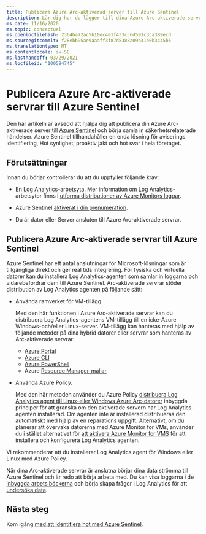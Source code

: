 ```yaml
---
title: Publicera Azure Arc-aktiverad server till Azure Sentinel
description: Lär dig hur du lägger till dina Azure Arc-aktiverade servrar i Azure Sentinel och övervaka deras säkerhets status proaktivt.
ms.date: 11/16/2020
ms.topic: conceptual
ms.openlocfilehash: 2364ba72ac5b10ec4e1f433cc6d591c3ca389ecd
ms.sourcegitcommit: f28ebb95ae9aaaff3f87d8388a09b41e0b3445b5
ms.translationtype: MT
ms.contentlocale: sv-SE
ms.lasthandoff: 03/29/2021
ms.locfileid: "100584745"
---
```

# <a name="onboard-azure-arc-enabled-servers-to-azure-sentinel"></a>Publicera Azure Arc-aktiverade servrar till Azure Sentinel

Den här artikeln är avsedd att hjälpa dig att publicera din Azure Arc-aktiverade server till [Azure Sentinel](../../sentinel/overview.md) och börja samla in säkerhetsrelaterade händelser. Azure Sentinel tillhandahåller en enda lösning för aviserings identifiering, Hot synlighet, proaktiv jakt och hot svar i hela företaget.

## <a name="prerequisites"></a>Förutsättningar

Innan du börjar kontrollerar du att du uppfyller följande krav:

- En [Log Analytics-arbetsyta](../../azure-monitor/logs/data-platform-logs.md). Mer information om Log Analytics-arbetsytor finns i [utforma distributioner av Azure Monitors loggar](../../azure-monitor/logs/design-logs-deployment.md).

- Azure Sentinel [aktiverat i din prenumeration](../../sentinel/quickstart-onboard.md).

- Du är dator eller Server ansluten till Azure Arc-aktiverade servrar.

## <a name="onboard-azure-arc-enabled-servers-to-azure-sentinel"></a>Publicera Azure Arc-aktiverade servrar till Azure Sentinel

Azure Sentinel har ett antal anslutningar för Microsoft-lösningar som är tillgängliga direkt och ger real tids integrering. För fysiska och virtuella datorer kan du installera Log Analytics-agenten som samlar in loggarna och vidarebefordrar dem till Azure Sentinel. Arc-aktiverade servrar stöder distribution av Log Analytics agenten på följande sätt:

- Använda ramverket för VM-tillägg.

    Med den här funktionen i Azure Arc-aktiverade servrar kan du distribuera Log Analytics-agentens VM-tillägg till en icke-Azure Windows-och/eller Linux-server. VM-tillägg kan hanteras med hjälp av följande metoder på dina hybrid datorer eller servrar som hanteras av Arc-aktiverade servrar:

    - [Azure Portal](manage-vm-extensions-portal.md)
    - [Azure CLI](manage-vm-extensions-cli.md)
    - [Azure PowerShell](manage-vm-extensions-powershell.md)
    - Azure [Resource Manager-mallar](manage-vm-extensions-template.md)

- Använda Azure Policy.

    Med den här metoden använder du Azure Policy [distribuera Log Analytics agent till Linux-eller Windows Azure Arc-datorer](../../governance/policy/samples/built-in-policies.md#monitoring) inbyggda principer för att granska om den aktiverade servern har Log Analytics-agenten installerad. Om agenten inte är installerad distribueras den automatiskt med hjälp av en reparations uppgift. Alternativt, om du planerar att övervaka datorerna med Azure Monitor for VMs, använder du i stället alternativet för [att aktivera Azure Monitor for VMS](../../governance/policy/samples/built-in-initiatives.md#monitoring) för att installera och konfigurera Log Analytics agenten.

Vi rekommenderar att du installerar Log Analytics agent för Windows eller Linux med Azure Policy.

När dina Arc-aktiverade servrar är anslutna börjar dina data strömma till Azure Sentinel och är redo att börja arbeta med. Du kan visa loggarna i de [inbyggda arbets böckerna](../../sentinel/quickstart-get-visibility.md) och börja skapa frågor i Log Analytics för att [undersöka data](../../sentinel/tutorial-investigate-cases.md).

## <a name="next-steps"></a>Nästa steg

Kom igång [med att identifiera hot med Azure Sentinel](../../sentinel/tutorial-detect-threats-built-in.md).